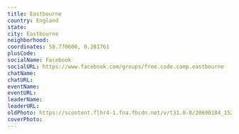 ```yaml
---
title: Eastbourne
country: England
state: 
city: Eastbourne
neighborhood: 
coordinates: 50.770600, 0.281761
plusCode:
socialName: Facebook
socialURL: https://www.facebook.com/groups/free.code.camp.eastbourne
chatName:
chatURL:
eventName:
eventURL:
leaderName:
leaderURL:
oldPhoto: https://scontent.flhr4-1.fna.fbcdn.net/v/t31.0-8/20690184_1529839170407274_113455149101498123_o.jpg?oh=d7135072bdc884368fcc67765ce1785b&oe=5A6FB359
coverPhoto:
---
```

